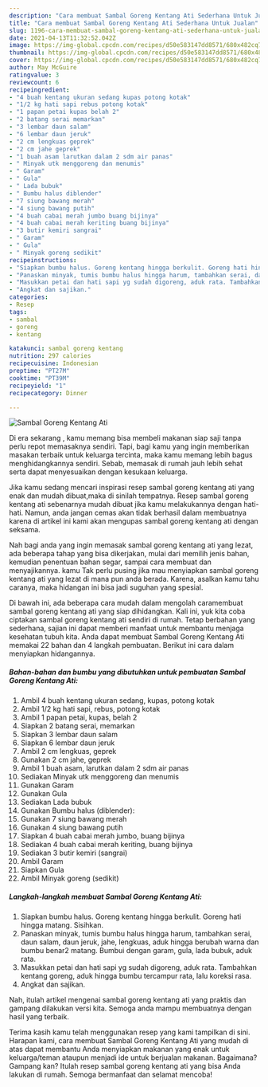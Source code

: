 ```yaml
---
description: "Cara membuat Sambal Goreng Kentang Ati Sederhana Untuk Jualan"
title: "Cara membuat Sambal Goreng Kentang Ati Sederhana Untuk Jualan"
slug: 1196-cara-membuat-sambal-goreng-kentang-ati-sederhana-untuk-jualan
date: 2021-04-13T11:32:52.042Z
image: https://img-global.cpcdn.com/recipes/d50e583147dd8571/680x482cq70/sambal-goreng-kentang-ati-foto-resep-utama.jpg
thumbnail: https://img-global.cpcdn.com/recipes/d50e583147dd8571/680x482cq70/sambal-goreng-kentang-ati-foto-resep-utama.jpg
cover: https://img-global.cpcdn.com/recipes/d50e583147dd8571/680x482cq70/sambal-goreng-kentang-ati-foto-resep-utama.jpg
author: May McGuire
ratingvalue: 3
reviewcount: 6
recipeingredient:
- "4 buah kentang ukuran sedang kupas potong kotak"
- "1/2 kg hati sapi rebus potong kotak"
- "1 papan petai kupas belah 2"
- "2 batang serai memarkan"
- "3 lembar daun salam"
- "6 lembar daun jeruk"
- "2 cm lengkuas geprek"
- "2 cm jahe geprek"
- "1 buah asam larutkan dalam 2 sdm air panas"
- " Minyak utk menggoreng dan menumis"
- " Garam"
- " Gula"
- " Lada bubuk"
- " Bumbu halus diblender"
- "7 siung bawang merah"
- "4 siung bawang putih"
- "4 buah cabai merah jumbo buang bijinya"
- "4 buah cabai merah keriting buang bijinya"
- "3 butir kemiri sangrai"
- " Garam"
- " Gula"
- " Minyak goreng sedikit"
recipeinstructions:
- "Siapkan bumbu halus. Goreng kentang hingga berkulit. Goreng hati hingga matang. Sisihkan."
- "Panaskan minyak, tumis bumbu halus hingga harum, tambahkan serai, daun salam, daun jeruk, jahe, lengkuas, aduk hingga berubah warna dan bumbu benar2 matang. Bumbui dengan garam, gula, lada bubuk, aduk rata."
- "Masukkan petai dan hati sapi yg sudah digoreng, aduk rata. Tambahkan kentang goreng, aduk hingga bumbu tercampur rata, lalu koreksi rasa."
- "Angkat dan sajikan."
categories:
- Resep
tags:
- sambal
- goreng
- kentang

katakunci: sambal goreng kentang 
nutrition: 297 calories
recipecuisine: Indonesian
preptime: "PT27M"
cooktime: "PT39M"
recipeyield: "1"
recipecategory: Dinner

---
```



![Sambal Goreng Kentang Ati](https://img-global.cpcdn.com/recipes/d50e583147dd8571/680x482cq70/sambal-goreng-kentang-ati-foto-resep-utama.jpg)

Di era  sekarang , kamu memang bisa membeli makanan siap saji tanpa perlu repot memasaknya sendiri. Tapi, bagi kamu yang ingin memberikan masakan terbaik untuk keluarga tercinta, maka kamu memang lebih bagus menghidangkannya sendiri. Sebab, memasak di rumah jauh lebih sehat serta dapat menyesuaikan dengan kesukaan keluarga.

Jika kamu sedang mencari inspirasi resep sambal goreng kentang ati yang enak dan mudah dibuat,maka di sinilah tempatnya. Resep sambal goreng kentang ati  sebenarnya mudah dibuat jika kamu melakukannya dengan hati-hati. Namun, anda jangan cemas akan tidak berhasil dalam membuatnya 
karena di artikel ini kami akan mengupas sambal goreng kentang ati dengan seksama.  



Nah bagi anda yang ingin memasak sambal goreng kentang ati yang lezat, ada beberapa tahap yang bisa dikerjakan, mulai dari memilih jenis bahan, kemudian penentuan bahan segar, sampai cara membuat dan menyajikannya. kamu Tak perlu pusing jika mau menyiapkan sambal goreng kentang ati yang lezat di mana pun anda berada. Karena, asalkan kamu  tahu caranya, maka hidangan ini bisa jadi suguhan yang spesial.

Di bawah ini, ada beberapa cara mudah dalam mengolah caramembuat sambal goreng kentang ati yang siap dihidangkan. Kali ini, yuk kita coba ciptakan sambal goreng kentang ati sendiri di rumah. Tetap berbahan yang sederhana, sajian ini dapat memberi manfaat untuk membantu menjaga kesehatan tubuh kita. Anda dapat membuat Sambal Goreng Kentang Ati memakai 22 bahan dan 4 langkah pembuatan. Berikut ini cara dalam menyiapkan hidangannya.

<!--inarticleads1-->

##### Bahan-bahan dan bumbu yang dibutuhkan untuk pembuatan Sambal Goreng Kentang Ati:

1. Ambil 4 buah kentang ukuran sedang, kupas, potong kotak
1. Ambil 1/2 kg hati sapi, rebus, potong kotak
1. Ambil 1 papan petai, kupas, belah 2
1. Siapkan 2 batang serai, memarkan
1. Siapkan 3 lembar daun salam
1. Siapkan 6 lembar daun jeruk
1. Ambil 2 cm lengkuas, geprek
1. Gunakan 2 cm jahe, geprek
1. Ambil 1 buah asam, larutkan dalam 2 sdm air panas
1. Sediakan  Minyak utk menggoreng dan menumis
1. Gunakan  Garam
1. Gunakan  Gula
1. Sediakan  Lada bubuk
1. Gunakan  Bumbu halus (diblender):
1. Gunakan 7 siung bawang merah
1. Gunakan 4 siung bawang putih
1. Siapkan 4 buah cabai merah jumbo, buang bijinya
1. Sediakan 4 buah cabai merah keriting, buang bijinya
1. Sediakan 3 butir kemiri (sangrai)
1. Ambil  Garam
1. Siapkan  Gula
1. Ambil  Minyak goreng (sedikit)




<!--inarticleads2-->

##### Langkah-langkah membuat Sambal Goreng Kentang Ati:

1. Siapkan bumbu halus. Goreng kentang hingga berkulit. Goreng hati hingga matang. Sisihkan.
1. Panaskan minyak, tumis bumbu halus hingga harum, tambahkan serai, daun salam, daun jeruk, jahe, lengkuas, aduk hingga berubah warna dan bumbu benar2 matang. Bumbui dengan garam, gula, lada bubuk, aduk rata.
1. Masukkan petai dan hati sapi yg sudah digoreng, aduk rata. Tambahkan kentang goreng, aduk hingga bumbu tercampur rata, lalu koreksi rasa.
1. Angkat dan sajikan.




Nah, itulah artikel mengenai  sambal goreng kentang ati  yang praktis dan gampang dilakukan versi kita. Semoga anda mampu membuatnya dengan hasil yang terbaik. 

Terima kasih kamu telah menggunakan resep yang kami tampilkan di sini. Harapan kami, cara membuat  Sambal Goreng Kentang Ati yang mudah di atas dapat membantu Anda menyiapkan makanan yang enak untuk keluarga/teman ataupun menjadi ide untuk berjualan makanan. Bagaimana? Gampang kan? Itulah resep sambal goreng kentang ati yang bisa Anda lakukan di rumah. Semoga bermanfaat dan selamat mencoba!

